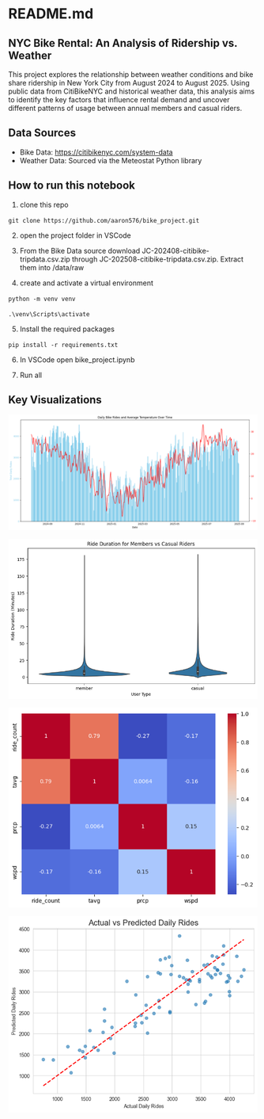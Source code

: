 # README.md

## NYC Bike Rental: An Analysis of Ridership vs. Weather

This project explores the relationship between weather conditions and bike share ridership in New York City from August 2024 to August 2025. Using public data from CitiBikeNYC and historical weather data, this analysis aims to identify the key factors that influence rental demand and uncover different patterns of usage between annual members and casual riders.

## Data Sources
- Bike Data: https://citibikenyc.com/system-data
- Weather Data: Sourced via the Meteostat Python library

## How to run this notebook

1. clone this repo

`git clone https://github.com/aaron576/bike_project.git`

2. open the project folder in VSCode

3. From the Bike Data source download JC-202408-citibike-tripdata.csv.zip through JC-202508-citibike-tripdata.csv.zip. Extract them into /data/raw

4. create and activate a virtual environment

`python -m venv venv`

`.\venv\Scripts\activate`

5. Install the required packages

`pip install -r requirements.txt`

6. In VSCode open bike_project.ipynb

7. Run all


## Key Visualizations

![Daily Rides vs. Temperature](reports/dual_axis_plot.png)

![Member vs. Casual Ride Durations](reports/violin_plot.png)

![Correlation Heatmap](reports/correlation_heatmap.png)

![Linear Regression](reports/actual_vs_predicted.png)
